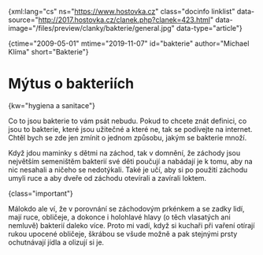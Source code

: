 
{xml:lang="cs" ns="https://www.hostovka.cz" class="docinfo linklist" data-source="http://2017.hostovka.cz/clanek.php?clanek=423.html" data-image="/files/preview/clanky/bakterie/general.jpg" data-type="article"}

{ctime="2009-05-01" mtime="2019-11-07" id="bakterie" author="Michael Klíma" short="Bakterie"}

# Mýtus o bakteriích

<!-- generated attribute kw by user_udpatekw.sh on 2020-02-28, do not edit -->

{kw="hygiena a sanitace"}

Co to jsou bakterie to vám psát nebudu. Pokud to chcete znát definici, co jsou to bakterie, které jsou užitečné a které ne, tak se podívejte na internet. Chtěl bych se zde jen zmínit o jednom způsobu, jakým se bakterie množí.

Když jdou maminky s dětmi na záchod, tak v domnění, že záchody jsou největším semeništěm bakterií své děti poučují a nabádají je k tomu, aby na nic nesahali a ničeho se nedotýkali. Také je učí, aby si po použití záchodu umyli ruce a aby dveře od záchodu otevírali a zavírali loktem.

{class="important"}

Málokdo ale ví, že v porovnání se záchodovým prkénkem a se zadky lidí, mají ruce, obličeje, a dokonce i holohlavé hlavy (o těch vlasatých ani nemluvě) bakterií daleko více. Proto mi vadí, když si kuchaři při vaření otírají rukou upocené obličeje, škrábou se všude možně a pak stejnými prsty ochutnávají jídla a olizují si je.

